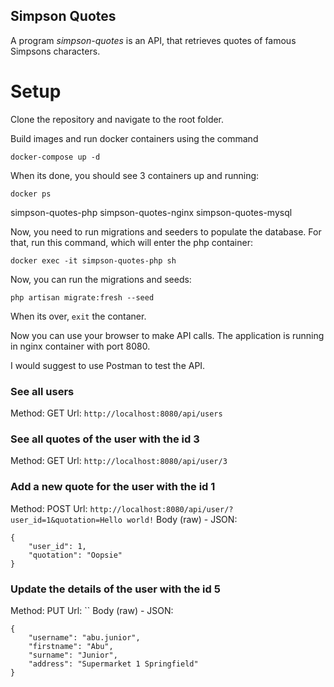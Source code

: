 ## Simpson Quotes

A program *simpson-quotes* is an API, that retrieves quotes of famous Simpsons characters.

# Setup

Clone the repository and navigate to the root folder.

Build images and run docker containers using the command

`docker-compose up -d`

When its done, you should see 3 containers up and running:

`docker ps`

simpson-quotes-php
simpson-quotes-nginx
simpson-quotes-mysql

Now, you need to run migrations and seeders to populate the database. 
For that, run this command, which will enter the php container:

`docker exec -it simpson-quotes-php sh`

Now, you can run the migrations and seeds:

`php artisan migrate:fresh --seed`

When its over, `exit` the contaner.

Now you can use your browser to make API calls. The application is running in nginx container with port 8080.

I would suggest to use Postman to test the API.

### See all users
Method: GET
Url: `http://localhost:8080/api/users`

### See all quotes of the user with the id 3
Method: GET
Url: `http://localhost:8080/api/user/3`

### Add a new quote for the user with the id 1
Method: POST
Url: `http://localhost:8080/api/user/?user_id=1&quotation=Hello world!`
Body (raw) - JSON: 
```
{
    "user_id": 1,
    "quotation": "Oopsie"
}
```

### Update the details of the user with the id 5
Method: PUT
Url: ``
Body (raw) - JSON:
```
{
    "username": "abu.junior",
    "firstname": "Abu",
    "surname": "Junior",
    "address": "Supermarket 1 Springfield"
}
```